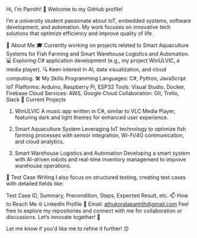 Hi, I'm Pamith! 👋
Welcome to my GitHub profile!

I’m a university student passionate about IoT, embedded systems, software development, and automation. My work focuses on innovative tech solutions that optimize efficiency and improve quality of life.

🌟 About Me
🎓 Currently working on projects related to Smart Aquaculture Systems for Fish Farming and Smart Warehouse Logistics and Automation.
💻 Exploring C# application development (e.g., my project WinULVIC, a media player).
🔍 Keen interest in AI, data visualization, and cloud computing.
🛠 My Skills
Programming Languages: C#, Python, JavaScript
IoT Platforms: Arduino, Raspberry Pi, ESP32
Tools: Visual Studio, Docker, Firebase
Cloud Services: AWS, Google Cloud
Collaboration: Git, Trello, Slack
📌 Current Projects
1. WinULVIC
A music app written in C#, similar to VLC Media Player, featuring dark and light themes for enhanced user experience.

2. Smart Aquaculture System
Leveraging IoT technology to optimize fish farming processes with sensor integration, Wi-Fi/4G communication, and cloud analytics.

3. Smart Warehouse Logistics and Automation
Developing a smart system with AI-driven robots and real-time inventory management to improve warehouse operations.

📝 Test Case Writing
I also focus on structured testing, creating test cases with detailed fields like:

Test Case ID, Summary, Precondition, Steps, Expected Result, etc.
📫 How to Reach Me
🌐 LinkedIn Profile
📧 Email: athukoralapamith@gmail.com
Feel free to explore my repositories and connect with me for collaboration or discussions. Let’s innovate together! 🚀

Let me know if you'd like me to refine it further! 😊
